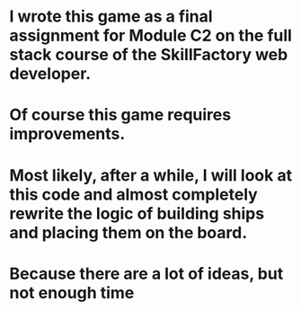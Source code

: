 # I wrote this game as a final assignment for Module C2 on the full stack course of the SkillFactory web developer.
# Of course this game requires improvements.
# Most likely, after a while, I will look at this code and almost completely rewrite the logic of building ships and placing them on the board.
# Because there are a lot of ideas, but not enough time
